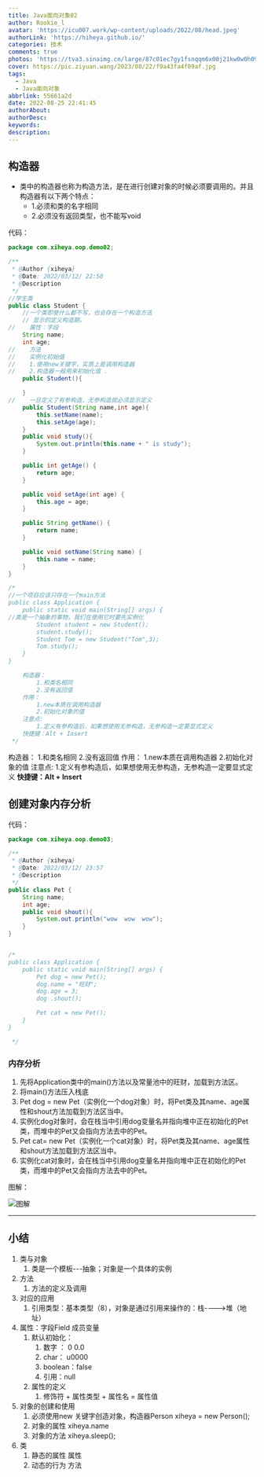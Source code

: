```yaml
---
title: Java面向对象02
author: Rookie_l
avatar: 'https://icu007.work/wp-content/uploads/2022/08/head.jpeg'
authorLink: 'https://hiheya.github.io/'
categories: 技术
comments: true
photos: 'https://tva3.sinaimg.cn/large/87c01ec7gy1fsnqqm6x00j21kw0w0h09.jpg'
cover: https://pic.ziyuan.wang/2023/08/22/f9a43fa4f09af.jpg
tags:
  - Java
  - Java面向对象
abbrlink: 55661a2d
date: 2022-08-25 22:41:45
authorAbout:
authorDesc:
keywords:
description:
---
```


## 构造器

- 类中的构造器也称为构造方法，是在进行创建对象的时候必须要调用的。并且构造器有以下两个特点：
  - 1.必须和类的名字相同
  - 2.必须没有返回类型，也不能写void

代码：

```java
package com.xiheya.oop.demo02;

/**
 * @Author {xiheya}
 * @Date: 2022/03/12/ 22:50
 * @Description
 */
//学生类
public class Student {
    //一个类即使什么都不写，也会存在一个构造方法
    // 显示的定义构造期。
//    属性：字段
    String name;
    int age;
//    方法
//    实例化初始值
//    1.使用new关键字，实质上是调用构造器
//    2.构造器一般用来初始化值 .
    public Student(){

    }
//    一旦定义了有参构造，无参构造就必须显示定义
    public Student(String name,int age){
        this.setName(name);
        this.setAge(age);
    }
    public void study(){
        System.out.println(this.name + " is study");
    }

    public int getAge() {
        return age;
    }

    public void setAge(int age) {
        this.age = age;
    }

    public String getName() {
        return name;
    }

    public void setName(String name) {
        this.name = name;
    }
}

/*
//一个项目应该只存在一个main方法
public class Application {
    public static void main(String[] args) {
//类是一个抽象的事物，我们在使用它时要先实例化
        Student student = new Student();
        student.study();
        Student Tom = new Student("Tom",3);
        Tom.study();
    }
}

    构造器：
        1.和类名相同
        2.没有返回值
    作用：
        1.new本质在调用构造器
        2.初始化对象的值
    注意点:
        1.定义有参构造后，如果想使用无参构造，无参构造一定要显式定义
    快捷键：Alt + Insert
 */
```

构造器：
        1.和类名相同
        2.没有返回值
    作用：
        1.new本质在调用构造器
        2.初始化对象的值
    注意点:
        1.定义有参构造后，如果想使用无参构造，无参构造一定要显式定义
    **快捷键：Alt + Insert**

## 创建对象内存分析

代码：

```java
package com.xiheya.oop.demo03;

/**
 * @Author {xiheya}
 * @Date: 2022/03/12/ 23:57
 * @Description
 */
public class Pet {
    String name;
    int age;
    public void shout(){
        System.out.println("wow  wow  wow");
    }
}


/*
public class Application {
    public static void main(String[] args) {
        Pet dog = new Pet();
        dog.name = "旺财";
        dog.age = 3;
        dog .shout();

        Pet cat = new Pet();
    }
}

 */
```

### 内存分析

1. 先将Application类中的main()方法以及常量池中的旺财，加载到方法区。
2. 将main()方法压入栈底
3. Pet dog = new Pet（实例化一个dog对象）时，将Pet类及其name、age属性和shout方法加载到方法区当中。
4. 实例化dog对象时，会在栈当中引用dog变量名并指向堆中正在初始化的Pet类，而堆中的Pet又会指向方法去中的Pet。
5. Pet cat= new Pet（实例化一个cat对象）时，将Pet类及其name、age属性和shout方法加载到方法区当中。
6. 实例化cat对象时，会在栈当中引用dog变量名并指向堆中正在初始化的Pet类，而堆中的Pet又会指向方法去中的Pet。

图解：

![图解](https://img30.360buyimg.com/pop/jfs/t1/84746/36/24207/99884/622cc702E4c383ae1/294d1996197be10e.png)

---

## 小结

1. 类与对象
   1. 类是一个模板---抽象；对象是一个具体的实例
2. 方法
   1. 方法的定义及调用
3. 对应的应用
   1. 引用类型：基本类型（8），对象是通过引用来操作的：栈---->堆（地址）
4. 属性：字段Field  成员变量
   1. 默认初始化：
      1. 数字 ： 0  0.0
      2. char： u0000
      3. boolean：false
      4. 引用：null
   2. 属性的定义
      1. 修饰符 + 属性类型 + 属性名 = 属性值
5. 对象的创建和使用
   1. 必须使用new 关键字创造对象，构造器Person xiheya = new Person();
   2. 对象的属性 xiheya.name
   3. 对象的方法 xiheya.sleep();
6. 类
   1. 静态的属性  属性
   2. 动态的行为  方法
